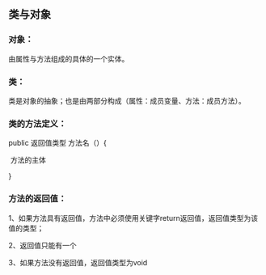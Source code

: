 ## 类与对象

### 对象：

由属性与方法组成的具体的一个实体。

### 类：

类是对象的抽象；也是由两部分构成（属性：成员变量、方法：成员方法）。

### 类的方法定义：

public 返回值类型  方法名（）{	 

​	方法的主体

}

### 方法的返回值：

1、如果方法具有返回值，方法中必须使用关键字return返回值，返回值类型为该值的类型；

2、返回值只能有一个

3、如果方法没有返回值，返回值类型为void